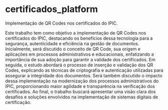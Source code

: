 # certificados_platform
Implementação de QR Codes nos certificados do IPIC.

Este trabalho tem como objetivo a implementação de QR Codes nos certificados do IPIC, destacando os benefícios dessa tecnologia para a segurança, autenticidade e eficiência na gestão de documentos. Inicialmente, será discutido o conceito de QR Code, sua origem e aplicações em processos administrativos e educacionais, enfatizando a importância de sua adoção para garantir a validade dos certificados. Em seguida, o estudo abordará o processo de inserção e validação dos QR Codes, explicando as técnicas de criptografia e autenticação utilizadas para assegurar a integridade dos documentos. Será também discutido o impacto dessa implementação na modernização dos processos administrativos do IPIC, proporcionando maior agilidade e transparência na verificação dos certificados. Ao final, o trabalho buscará apresentar uma visão clara dos desafios e soluções envolvidos na implementação de sistemas digitais de certificação.
